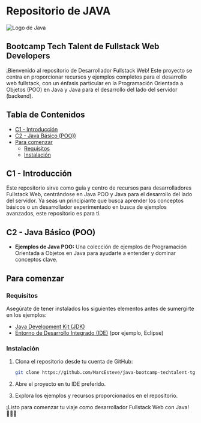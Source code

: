 # Repositorio de JAVA
![Logo de Java](https://cdn.iconscout.com/icon/free/png-512/free-java-60-1174953.png?f=webp&w=512)
## Bootcamp Tech Talent de Fullstack Web Developers

¡Bienvenido al repositorio de Desarrollador Fullstack Web! Este proyecto se centra en proporcionar recursos y ejemplos completos para el desarrollo web fullstack, con un énfasis particular en la Programación Orientada a Objetos (POO) en Java y Java para el desarrollo del lado del servidor (backend).

## Tabla de Contenidos

- [C1 - Introducción](#introducción)
- [C2 - Java Básico (POO))](#java-básico-poo)
- [Para comenzar](#comenzar)
  - [Requisitos](#requisitos)
  - [Instalación](#instalación)

## C1 - Introducción

Este repositorio sirve como guía y centro de recursos para desarrolladores Fullstack Web, centrándose en Java POO y Java para el desarrollo del lado del servidor. Ya seas un principiante que busca aprender los conceptos básicos o un desarrollador experimentado en busca de ejemplos avanzados, este repositorio es para ti.

## C2 - Java Básico (POO)

- **Ejemplos de Java POO:** Una colección de ejemplos de Programación Orientada a Objetos en Java para ayudarte a entender y dominar conceptos clave.

## Para comenzar

### Requisitos

Asegúrate de tener instalados los siguientes elementos antes de sumergirte en los ejemplos:

- [Java Development Kit (JDK)](https://www.oracle.com/java/technologies/javase-downloads.html)
- [Entorno de Desarrollo Integrado (IDE)](https://www.eclipse.org/downloads/) (por ejemplo, Eclipse)

### Instalación

1. Clona el repositorio desde tu cuenta de GitHub:

   ```bash
   git clone https://github.com/MarcEsteve/java-bootcamp-techtalent-tgn2024.git
   ```

2. Abre el proyecto en tu IDE preferido.

3. Explora los ejemplos y recursos proporcionados en el repositorio.

¡Listo para comenzar tu viaje como desarrollador Fullstack Web con Java! 👨‍💻🚀
